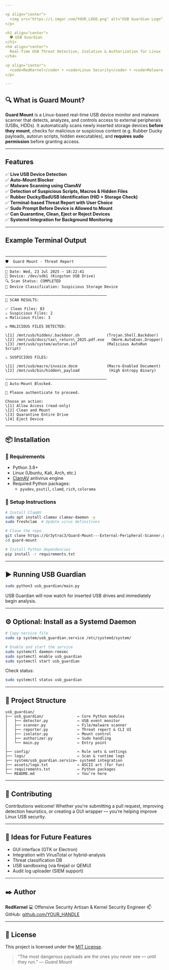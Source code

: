 ```yaml
---

<p align="center">
  <img src="https://i.imgur.com/YOUR_LOGO.png" alt="USB Guardian Logo" width="120"/>
</p>

<h1 align="center">
  🛡️ USB Guardian
</h1>
<h4 align="center">
  Real-Time USB Threat Detection, Isolation & Authorization for Linux
</h4>

<p align="center">
  <code>RedKernel</code> • <code>Linux Security</code> • <code>Malware Prevention</code> • <code>Red Team Defense</code>
</p>

---
```


## 🔍 What is Guard Mount?

**Guard Mount** is a Linux-based real-time USB device monitor and malware scanner that detects, analyzes, and controls access to external peripherals (USBs, HDDs). It automatically scans newly inserted storage devices **before they mount**, checks for malicious or suspicious content (e.g. Rubber Ducky payloads, autorun scripts, hidden executables), and **requires sudo permission** before granting access.

---

## Features

✅ **Live USB Device Detection**  
✅ **Auto-Mount Blocker**  
✅ **Malware Scanning using ClamAV**  
✅ **Detection of Suspicious Scripts, Macros & Hidden Files**  
✅ **Rubber Ducky/BadUSB Identification (HID + Storage Check)**  
✅ **Terminal-based Threat Report with User Choice**  
✅ **Sudo Prompt Before Device is Allowed to Mount**  
✅ **Can Quarantine, Clean, Eject or Reject Devices**  
✅ **Systemd Integration for Background Monitoring**

---

## Example Terminal Output

```

─────────────────────────────────────────────
🛡️  Guard Mount - Threat Report
─────────────────────────────────────────────
📅 Date: Wed, 23 Jul 2025 — 18:22:41
📂 Device: /dev/sdb1 (Kingston USB Drive)
🔍 Scan Status: COMPLETED
🧠 Device Classification: Suspicious Storage Device

─────────────────────────────────────────────
🔬 SCAN RESULTS:

✅ Clean Files: 83
⚠️ Suspicious Files: 2
☠️ Malicious Files: 3

☠️ MALICIOUS FILES DETECTED:

\[1] /mnt/usb/hidden/.backdoor.sh            (Trojan.Shell.Backdoor)
\[2] /mnt/usb/docs/tax\_return\_2025.pdf.exe   (Worm.AutoExec.Dropper)
\[3] /mnt/usb/system/autorun.inf             (Malicious AutoRun Script)

⚠️ SUSPICIOUS FILES:

\[1] /mnt/usb/macro/invoice.docm             (Macro-Enabled Document)
\[2] /mnt/usb/bin/hidden\_payload             (High Entropy Binary)

─────────────────────────────────────────────
🛑 Auto-Mount Blocked.

🔐 Please authenticate to proceed.

Choose an action:
\[1] Allow Access (read-only)
\[2] Clean and Mount
\[3] Quarantine Entire Drive
\[4] Eject Device

````

---

## 📦 Installation

### 🔧 Requirements

- Python 3.8+
- Linux (Ubuntu, Kali, Arch, etc.)
- [ClamAV](https://www.clamav.net/) antivirus engine
- Required Python packages:
  - `pyudev`, `psutil`, `clamd`, `rich`, `colorama`

### 🧪 Setup Instructions

```bash
# Install ClamAV
sudo apt install clamav clamav-daemon -y
sudo freshclam  # Update virus definitions

# Clone the repo
git clone https://Gr3ytrac3/Guard-Mount---External-Peripheral-Scanner.git
cd guard-mount

# Install Python dependencies
pip install -r requirements.txt
````

---

## ▶️ Running USB Guardian

```bash
sudo python3 usb_guardian/main.py
```

USB Guardian will now watch for inserted USB drives and immediately begin analysis.

---

## ⚙️ Optional: Install as a Systemd Daemon

```bash
# Copy service file
sudo cp system/usb_guardian.service /etc/systemd/system/

# Enable and start the service
sudo systemctl daemon-reexec
sudo systemctl enable usb_guardian
sudo systemctl start usb_guardian
```

Check status:

```bash
sudo systemctl status usb_guardian
```

---

## 📁 Project Structure

```plaintext
usb_guardian/
├── usb_guardian/               ← Core Python modules
│   ├── detector.py             ← USB event monitor
│   ├── scanner.py              ← File/malware scanner
│   ├── reporter.py             ← Threat report & CLI UI
│   ├── isolator.py             ← Mount control
│   ├── authorizer.py           ← Sudo handling
│   └── main.py                 ← Entry point
│
├── config/                     ← Rule sets & settings
├── logs/                       ← Scan & runtime logs
├── system/usb_guardian.service← systemd integration
├── assets/logo.txt             ← ASCII art (for fun)
├── requirements.txt            ← Python packages
└── README.md                   ← You’re here
```

---

## 🤝 Contributing

Contributions welcome! Whether you're submitting a pull request, improving detection heuristics, or creating a GUI wrapper — you’re helping improve Linux USB security.

---

## 🧠 Ideas for Future Features

* GUI interface (GTK or Electron)
* Integration with VirusTotal or hybrid-analysis
* Threat classification DB
* USB sandboxing (via firejail or QEMU)
* Audit log uploader (SIEM support)

---

## ✒️ Author

**RedKernel**
💻 Offensive Security Artisan & Kernel Security Engineer
📫 GitHub: [github.com/YOUR\_HANDLE](https://github.com/Gr3ytrac3)

---

## 📜 License

This project is licensed under the [MIT License](LICENSE).

> “The most dangerous payloads are the ones you never see — until they run.”
> — *Guard Mount*
